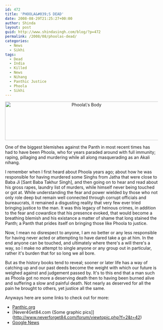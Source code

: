 ```yaml
---
id: 472
title: 'PHOOLA&#039;S DEAD'
date: 2008-08-29T21:25:27+00:00
author: Shinda
layout: post
guid: http://www.shindasingh.com/blog/?p=472
permalink: /2008/08/phoolas-dead/
categories:
  - News
  - Sikhi
tags:
  - Dead
  - India
  - Killed
  - News
  - Nihang
  - Panthic Justice
  - Phoola
  - Sikhi
---
```

<p style="text-align: center;">
  <img class="alignnone size-medium wp-image-473" title="Phoola\'s Body" src="http://www.shindasingh.com/blog/wp-content/uploads/2008/08/phooladead-300x74.png" alt="Phoola\'s Body" width="521" height="128" />
</p>

One of the biggest blemishes against the Panth in most recent times has had to have been Phoola, who for years paraded around with full immunity; raping, pillaging and murdering while all along masquerading as an Akali nihang.

I remember when I first heard about Phoola years ago; about how he was responsible for having murdered some Singhs from Jatha that were close to Baba Ji [Sant Baba Takhur Singh], and then going on to hear and read about his gross rapes, laundry list of murders, while himself never being touched or got at. While understanding the fear and power wielded by those who not only role deep but remain well connected through corrupt officials and bureaucrats, it remained a disgusting reality that very few ever tried bringing justice to the man. It was this legacy of heinous crimes, in addition to the fear and cowardice that his presence evoked, that would become a breathing blemish and his existance a matter of shame that long stained the Panth; a Panth that prides itself on bringing those like Phoola to justice.

Now, I mean no disrespect to anyone, I am no better or any less responsible for having never acted or attempting to have dared take a go at him. In the end anyone can be touched, and ultimately where there's a will there's a way, so I make no attempt to single anyone or any group out in particular, rather it's burden that for so long we all bore.

But as the history books tend to reveal; sooner or later life has a way of catching up and our past deeds become the weight with which our future is weighed against and judgement passed by. It's to this end that a man such as Phoola got no more a deserving death then to having been burned alive and suffering a slow and painful death. Not nearly as deserved for all the pain he brought to others, yet justice all the same.

Anyways here are some links to check out for more:

  * [Panthic.org](http://panthic.org)
  * [Never4Get84.com {Some graphic pics]](http://www.neverforget84.com/forum/viewtopic.php?f=2&t=42)
  * [Google News](http://news.google.ca/news?q=phoola&ie=UTF-8&oe=utf-8&rls=org.mozilla:en-US:official&client=firefox-a&um=1&sa=N&tab=wn)